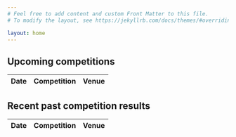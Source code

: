 ```yaml
---
# Feel free to add content and custom Front Matter to this file.
# To modify the layout, see https://jekyllrb.com/docs/themes/#overriding-theme-defaults

layout: home
---
```


<div id="today"></div>

<h2>Upcoming competitions</h2>
<table>
	<thead>
		<tr>
			<th class="date-column">Date</th>
			<th class="competition-column">Competition</th>
			<th class="venue-column">Venue</th>
		</tr>
	</thead>
	<tbody id="future-competitions"></tbody>
</table>

<h2>Recent past competition results</h2>
<table>
	<thead>
		<tr>
			<th class="date-column">Date</th>
			<th class="competition-column">Competition</th>
			<th class="venue-column">Venue</th>
		</tr>
	</thead>
	<tbody id="past-competitions"></tbody>
</table>